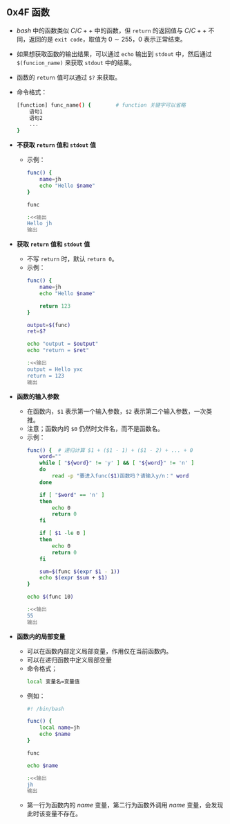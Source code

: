 ## 0x4F 函数

- $bash$ 中的函数类似 $C/C++$ 中的函数，但 `return` 的返回值与 $C/C++$ 不同，返回的是 `exit code`，取值为 $0 \sim 255$，$0$ 表示正常结束。

- 如果想获取函数的输出结果，可以通过 `echo` 输出到 `stdout` 中，然后通过 `$(funcion_name)` 来获取 `stdout` 中的结果。

- 函数的 `return` 值可以通过 `$?` 来获取。

- 命令格式：
  ``` bash
  [function] func_name() {        # function 关键字可以省略
      语句1
      语句2
      ...
  }
  ```

- **不获取 `return` 值和 `stdout` 值**
  - 示例：
    ``` bash
    func() {
        name=jh
        echo "Hello $name"
    }

    func

    :<<输出
    Hello jh
    输出
    ```

- **获取 `return` 值和 `stdout` 值**
  - 不写 `return` 时，默认 `return 0`。
  - 示例：
    ``` bash
    func() {
        name=jh
        echo "Hello $name"

        return 123
    }

    output=$(func)
    ret=$?

    echo "output = $output"
    echo "return = $ret"

    :<<输出
    output = Hello yxc
    return = 123
    输出
    ```

- **函数的输入参数**
  - 在函数内，`$1` 表示第一个输入参数，`$2` 表示第二个输入参数，一次类推。
  - 注意；函数内的 `$0` 仍然时文件名，而不是函数名。
  - 示例：
    ``` bash
    func() {  # 递归计算 $1 + ($1 - 1) + ($1 - 2) + ... + 0
        word=""
        while [ "${word}" != 'y' ] && [ "${word}" != 'n' ]
        do
            read -p "要进入func($1)函数吗？请输入y/n：" word
        done

        if [ "$word" == 'n' ]
        then
            echo 0
            return 0
        fi  

        if [ $1 -le 0 ] 
        then
            echo 0
            return 0
        fi  

        sum=$(func $(expr $1 - 1))
        echo $(expr $sum + $1)
    }

    echo $(func 10)

    :<<输出
    55
    输出
    ```

- **函数内的局部变量**
  - 可以在函数内部定义局部变量，作用仅在当前函数内。
  - 可以在递归函数中定义局部变量
  - 命令格式；
    ``` bash
    local 变量名=变量值
    ```
  - 例如：
    ``` bash
    #! /bin/bash

    func() {
        local name=jh
        echo $name
    }
    
    func

    echo $name

    :<<输出
    jh
    输出
    ```
  - 第一行为函数内的 $name$ 变量，第二行为函数外调用 $name$ 变量，会发现此时该变量不存在。